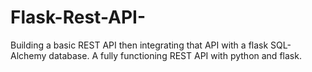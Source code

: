# Flask-Rest-API-
Building a basic REST API then integrating that API with a flask SQL-Alchemy database. A fully functioning REST API with python and flask.
